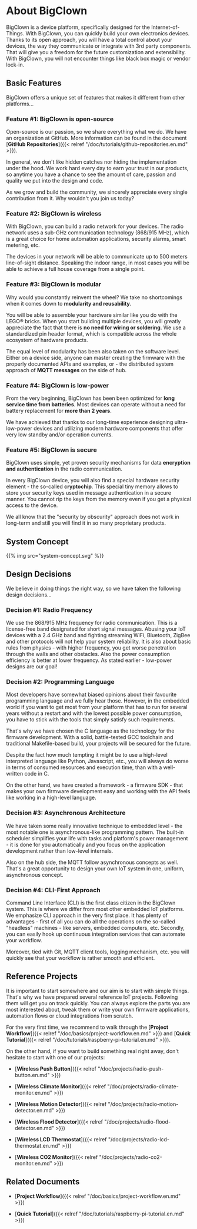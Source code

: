 # About BigClown

BigClown is a device platform, specifically designed for the Internet-of-Things. With BigClown, you can quickly build your own electronics devices. Thanks to its open approach, you will have a total control about your devices, the way they communicate or integrate with 3rd party components. That will give you a freedom for the future customization and extensibility. With BigClown, you will not encounter things like black box magic or vendor lock-in.

## Basic Features

BigClown offers a unique set of features that makes it different from other platforms...

### Feature #1: BigClown is open-source

Open-source is our passion, so we share everything what we do. We have an organization at GitHub. More information can be found in the document [**GitHub Repositories**]({{< relref "/doc/tutorials/github-repositories.en.md" >}}).

In general, we don't like hidden catches nor hiding the implementation under the hood. We work hard every day to earn your trust in our products, so anytime you have a chance to see the amount of care, passion and quality we put into the design and code.

As we grow and build the community, we sincerely appreciate every single contribution from it. Why wouldn't you join us today?

### Feature #2: BigClown is wireless

With BigClown, you can build a radio network for your devices. The radio network uses a sub-GHz communication technology (868/915 MHz), which is a great choice for home automation applications, security alarms, smart metering, etc.

The devices in your network will be able to communicate up to 500 meters line-of-sight distance. Speaking the indoor range, in most cases you will be able to achieve a full house coverage from a single point.

### Feature #3: BigClown is modular

Why would you constantly reinvent the wheel? We take no shortcomings when it comes down to **modularity and reusability**.

You will be able to assemble your hardware similar like you do with the LEGO&reg; bricks. When you start building multiple devices, you will greatly appreciate the fact that there is **no need for wiring or soldering**. We use a standardized pin header format, which is compatible across the whole ecosystem of hardware products.

The equal level of modularity has been also taken on the software level. Either on a device side, anyone can master creating the firmware with the properly documented APIs and examples, or - the distributed system approach of **MQTT messages** on the side of hub.

### Feature #4: BigClown is low-power

From the very beginning, BigClown has been been optimized for **long service time from batteries**. Most devices can operate without a need for battery replacement for **more than 2 years**.

We have achieved that thanks to our long-time experience designing ultra-low-power devices and utilizing modern hardware components that offer very low standby and/or operation currents.

### Feature #5: BigClown is secure

BigClown uses simple, yet proven security mechanisms for data **encryption and authentication** in the radio communication.

In every BigClown device, you will also find a special hardware security element - the so-called **cryptochip**. This special tiny memory allows to store your security keys used in message authentication in a secure manner. You cannot rip the keys from the memory even if you get a physical access to the device.

We all know that the "security by obscurity" approach does not work in long-term and still you will find it in so many proprietary products.

## System Concept

{{% img src="system-concept.svg" %}}

## Design Decisions

We believe in doing things the right way, so we have taken the following design decisions...

### Decision #1: Radio Frequency

We use the 868/915 MHz frequency for radio communication. This is a license-free band designated for short signal messages. Abusing your IoT devices with a 2.4 GHz band and fighting streaming WiFi, Bluetooth, ZigBee and other protocols will not help your system reliability. It is also about basic rules from physics - with higher frequency, you get worse penetration through the walls and other obstacles. Also the power consumption efficiency is better at lower frequency. As stated earlier - low-power designs are our goal!

### Decision #2: Programming Language

Most developers have somewhat biased opinions about their favourite programming language and we fully hear those. However, in the embedded world if you want to get most from your platform that has to run for several years without a restart and with the lowest possible power consumption, you have to stick with the tools that simply satisfy such requirements.

That's why we have chosen the C language as the technology for the firmware development. With a solid, battle-tested GCC toolchain and traditional Makefile-based build, your projects will be secured for the future.

Despite the fact how much tempting it might be to use a high-level interpreted language like Python, Javascript, etc., you will always do worse in terms of consumed resources and execution time, than with a well-written code in C.

On the other hand, we have created a framework - a firmware SDK - that makes your own firmware development easy and working with the API feels like working in a high-level language.

### Decision #3: Asynchronous Architecture

We have taken some really innovative technique to embedded level - the most notable one is asynchronous-like programming pattern. The built-in scheduler simplifies your life with tasks and platform's power management - it is done for you automatically and you focus on the application development rather than low-level internals.

Also on the hub side, the MQTT follow asynchronous concepts as well. That's a great opportunity to design your own IoT system in one, uniform, asynchronous concept.

### Decision #4: CLI-First Approach

Command Line Interface (CLI) is the first class citizen in the BigClown system. This is where we differ from most other embedded IoT platforms. We emphasize CLI approach in the very first place. It has plenty of advantages - first of all you can do all the operations on the so-called "headless" machines - like servers, embedded computers, etc. Secondly, you can easily hook up continuous integration services that can automate your workflow.

Moreover, tied with Git, MQTT client tools, logging mechanism, etc. you will quickly see that your workflow is rather smooth and efficient.

## Reference Projects

It is important to start somewhere and our aim is to start with simple things. That's why we have prepared several reference IoT projects. Following them will get you on track quickly. You can always explore the parts you are most interested about, tweak them or write your own firmware applications, automation flows or cloud integrations from scratch.

For the very first time, we recommend to walk through the [**Project Workflow**]({{< relref "/doc/basics/project-workflow.en.md" >}}) and [**Quick Tutorial**]({{< relref "/doc/tutorials/raspberry-pi-tutorial.en.md" >}}).

On the other hand, if you want to build something real right away, don't hesitate to start with one of our projects:

* [**Wireless Push Button**]({{< relref "/doc/projects/radio-push-button.en.md" >}})

* [**Wireless Climate Monitor**]({{< relref "/doc/projects/radio-climate-monitor.en.md" >}})

* [**Wireless Motion Detector**]({{< relref "/doc/projects/radio-motion-detector.en.md" >}})

* [**Wireless Flood Detector**]({{< relref "/doc/projects/radio-flood-detector.en.md" >}})

* [**Wireless LCD Thermostat**]({{< relref "/doc/projects/radio-lcd-thermostat.en.md" >}})

* [**Wireless CO2 Monitor**]({{< relref "/doc/projects/radio-co2-monitor.en.md" >}})

## Related Documents

* [**Project Workflow**]({{< relref "/doc/basics/project-workflow.en.md" >}})

* [**Quick Tutorial**]({{< relref "/doc/tutorials/raspberry-pi-tutorial.en.md" >}})
